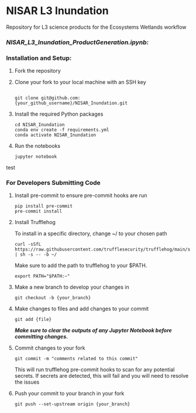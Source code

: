 # NISAR L3 Inundation
Repository for L3 science products for the Ecosystems Wetlands workflow



### ***NISAR_L3_Inundation_ProductGeneration.ipynb:***



### Installation and Setup:
1) Fork the repository

2) Clone your fork to your local machine with an SSH key
   ```

   git clone git@github.com:{your_github_username}/NISAR_Inundation.git

   ```
3) Install the required Python packages
   ```
   cd NISAR_Inundation
   conda env create -f requirements.yml
   conda activate NISAR_Inundation
   ```
4) Run the notebooks
   ```
   jupyter notebook
   ```
test

   
### For Developers Submitting Code
1) Install pre-commit to ensure pre-commit hooks are run
   ```
   pip install pre-commit
   pre-commit install
   ```
2) Install Trufflehog

   To install in a specific directory, change ~/ to your chosen path
   ```
   curl -sSfL https://raw.githubusercontent.com/trufflesecurity/trufflehog/main/scripts/install.sh | sh -s -- -b ~/
   ```
   Make sure to add the path to trufflehog to your $PATH.
   ```
   export PATH="$PATH:~"
   ```
   
4) Make a new branch to develop your changes in
   ```
   git checkout -b {your_branch}
   ```
5) Make changes to files and add changes to your commit
   ```
   git add {file}
   ```
   ***Make sure to clear the outputs of any Jupyter Notebook before committing changes.***
7) Commit changes to your fork
   ```
   git commit -m "comments related to this commit"
   ```
   This will run trufflehog pre-commit hooks to scan for any potential secrets. If secrets are detected, this will fail and you will need to resolve the issues
8) Push your commit to your branch in your fork
   ```
   git push --set-upstream origin {your_branch}



